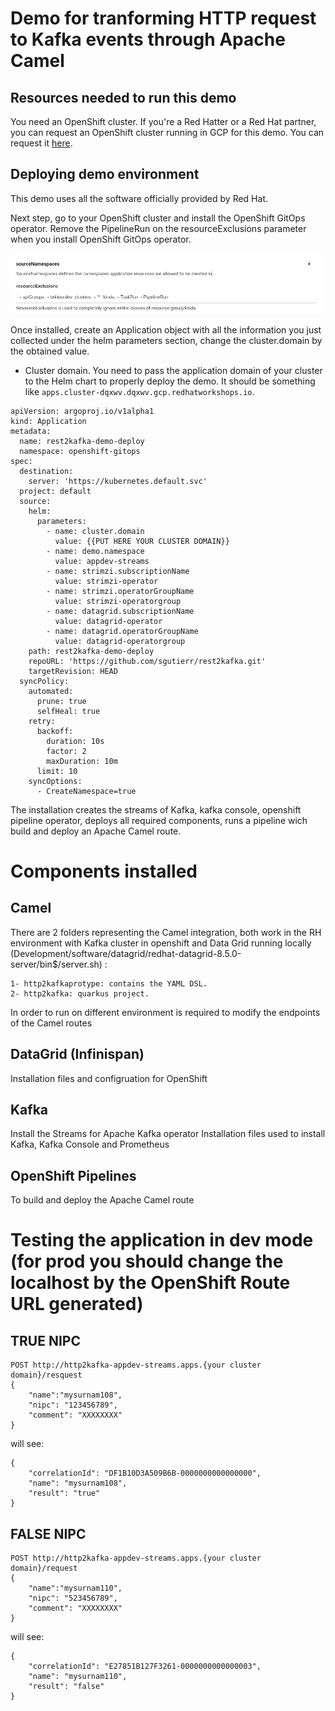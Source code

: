 # Demo for tranforming HTTP request to Kafka events through Apache Camel

## Resources needed to run this demo

You need an OpenShift cluster. If you're a Red Hatter or a Red Hat partner, you can request an OpenShift cluster running in GCP for this demo. You can request it [here](https://catalog.demo.redhat.com/catalog?item=babylon-catalog-prod/gcp-gpte.ocp4-on-gcp.prod&utm_source=webapp&utm_medium=share-link).


## Deploying demo environment

This demo uses all the software officially provided by Red Hat. 

Next step, go to your OpenShift cluster and install the OpenShift GitOps operator. Remove the PipelineRun on the resourceExclusions parameter when you install OpenShift GitOps operator.

![Image1](images/image1.png)

Once installed, create an Application object with all the information you just collected under the helm parameters section, change the cluster.domain by the obtained value. 

- Cluster domain. You need to pass the application domain of your cluster to the Helm chart to properly deploy the demo. It should be something like `apps.cluster-dqxwv.dqxwv.gcp.redhatworkshops.io`. 


```
apiVersion: argoproj.io/v1alpha1
kind: Application
metadata:
  name: rest2kafka-demo-deploy
  namespace: openshift-gitops
spec:
  destination:
    server: 'https://kubernetes.default.svc'
  project: default
  source:
    helm:
      parameters:
        - name: cluster.domain
          value: {{PUT HERE YOUR CLUSTER DOMAIN}}
        - name: demo.namespace
          value: appdev-streams
        - name: strimzi.subscriptionName
          value: strimzi-operator
        - name: strimzi.operatorGroupName
          value: strimzi-operatorgroup
        - name: datagrid.subscriptionName
          value: datagrid-operator
        - name: datagrid.operatorGroupName
          value: datagrid-operatorgroup     
    path: rest2kafka-demo-deploy
    repoURL: 'https://github.com/sgutierr/rest2kafka.git'
    targetRevision: HEAD
  syncPolicy:
    automated:
      prune: true
      selfHeal: true
    retry:
      backoff:
        duration: 10s
        factor: 2
        maxDuration: 10m
      limit: 10
    syncOptions:
      - CreateNamespace=true
```

The installation creates the streams of Kafka, kafka console, openshift pipeline operator, deploys all required components, runs a pipeline wich build and deploy an Apache Camel route. 

# Components installed

## Camel
    
   There are 2 folders representing the Camel integration, both work in the RH environment with Kafka cluster in openshift and Data Grid running locally (Development/software/datagrid/redhat-datagrid-8.5.0-server/bin$/server.sh) :

    1- http2kafkaprotype: contains the YAML DSL.  
    2- http2kafka: quarkus project.

In order to run on different environment is required to modify the endpoints of the Camel routes


## DataGrid (Infinispan)

   Installation files and configruation for OpenShift

## Kafka

   Install the Streams for Apache Kafka operator
   Installation files used to install Kafka, Kafka Console and Prometheus

## OpenShift Pipelines

   To build and deploy the Apache Camel route


# Testing the application in dev mode (for prod you should change the localhost by the OpenShift Route URL generated)

## TRUE NIPC

    POST http://http2kafka-appdev-streams.apps.{your cluster domain}/resquest
    {
        "name":"mysurnam108",
        "nipc": "123456789",
        "comment": "XXXXXXXX"
    }

will see:

    {
        "correlationId": "DF1B10D3A509B6B-0000000000000000",
        "name": "mysurnam108",
        "result": "true"
    }

## FALSE NIPC

    POST http://http2kafka-appdev-streams.apps.{your cluster domain}/request
    {
        "name":"mysurnam110",
        "nipc": "523456789",
        "comment": "XXXXXXXX"
    }

will see:

    {
        "correlationId": "E27851B127F3261-0000000000000003",
        "name": "mysurnam110",
        "result": "false"
    }
